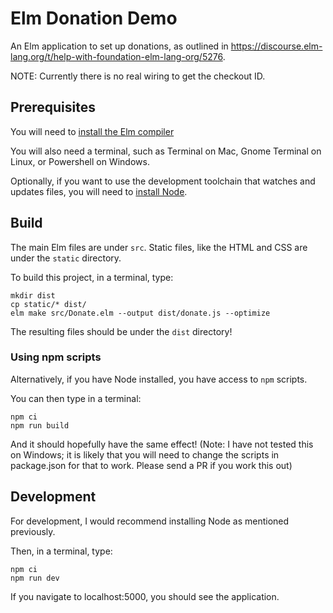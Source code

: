# Elm Donation Demo

An Elm application to set up donations, as outlined in https://discourse.elm-lang.org/t/help-with-foundation-elm-lang-org/5276.

NOTE: Currently there is no real wiring to get the checkout ID.

## Prerequisites

You will need to [install the Elm compiler](https://guide.elm-lang.org/install/elm.html)

You will also need a terminal, such as Terminal on Mac, Gnome Terminal on Linux, or Powershell on Windows.

Optionally, if you want to use the development toolchain that watches and updates files, you will need to [install Node](https://nodejs.org/en/download/).

## Build

The main Elm files are under `src`.
Static files, like the HTML and CSS are under the `static` directory.

To build this project, in a terminal, type:

```shell
mkdir dist
cp static/* dist/
elm make src/Donate.elm --output dist/donate.js --optimize
```

The resulting files should be under the `dist` directory!

### Using npm scripts

Alternatively, if you have Node installed, you have access to `npm` scripts.

You can then type in a terminal:

```shell
npm ci
npm run build
```

And it should hopefully have the same effect!
(Note: I have not tested this on Windows; it is likely that you will need to change the scripts in package.json for that to work. Please send a PR if you work this out)

## Development

For development, I would recommend installing Node as mentioned previously.

Then, in a terminal, type:

```shell
npm ci
npm run dev
```

If you navigate to localhost:5000, you should see the application.
